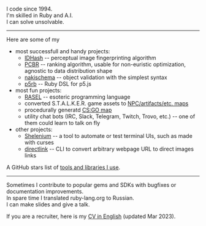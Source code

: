 I code since 1994.  
I'm skilled in Ruby and A.I.  
I can solve unsolvable.

---

Here are some of my  
* most successfull and handy projects:
  * [IDHash](https://github.com/Nakilon/dhash-vips) -- perceptual image fingerprinting algorithm
  * [PCBR](https://github.com/Nakilon/pcbr) -- ranking algorithm, usable for non-euristic optimization, agnostic to data distribution shape
  * [nakischema](https://github.com/Nakilon/nakischema) -- object validation with the simplest syntax
  * [p5rb](https://github.com/Nakilon/p5rb) -- Ruby DSL for p5.js
* most fun projects:
  * [RASEL](https://github.com/Nakilon/rasel) -- esoteric programming language
  * converted S.T.A.L.K.E.R. game assets to [NPC/artifacts/etc. maps](https://github.com/Nakilon/stalker-maps)
  * procedurally generatd [CS:GO map](https://www.reddit.com/r/GlobalOffensive/comments/84n44v/made_aim_and_de_maps_that_are_randomly_generated/)
  * utility chat bots (IRC, Slack, Telegram, Twitch, Trovo, etc.) -- one of them could learn to talk on fly
* other projects:
  * [Shelenium](https://github.com/Nakilon/shelenium) -- a tool to automate or test terminal UIs, such as made with curses
  * [directlink](https://github.com/Nakilon/directlink) -- CLI to convert arbitrary webpage URL to direct images links

A GitHub stars list of [tools and libraries I use](https://github.com/stars/Nakilon/lists/my-stack).

---

Sometimes I contribute to popular gems and SDKs with bugfixes or documentation improvements.  
In spare time I translated ruby-lang.org to Russian.  
I can make slides and give a talk.  

If you are a recruiter, here is my [CV in English](https://storage.yandexcloud.net/unversioned.www.nakilon.pro/VictorMaslov_CV2023mar_en.pdf) (updated Mar 2023).
